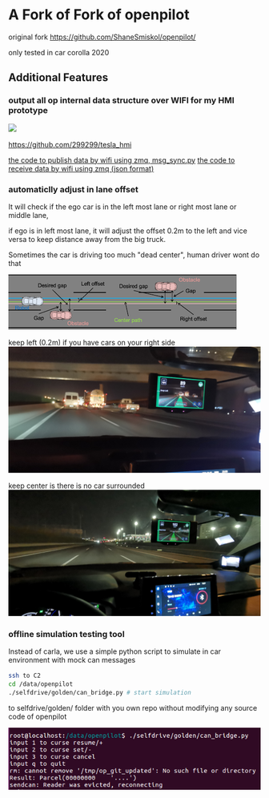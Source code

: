 # A Fork of Fork of openpilot

original fork https://github.com/ShaneSmiskol/openpilot/

only tested in car corolla 2020

## Additional Features

### output all op internal data structure over WIFI for my HMI prototype
[![](https://img.youtube.com/vi/rxTK5McUPA4/0.jpg)](https://www.youtube.com/watch?v=rxTK5McUPA4)

https://github.com/299299/tesla_hmi

[the code to publish data by wifi using zmq, msg_sync.py](./selfdrive/golden/msg_sync.py)
[the code to receive data by wifi using zmq (json format)](./selfdrive/golden/phone_control.py)

### automaticlly adjust in lane offset
It will check if the ego car is in the left most lane or right most lane or middle lane,

if ego is in left most lane, it will adjust the offset 0.2m to the left and vice versa to keep distance away from the big truck.

Sometimes the car is driving too much "dead center", human driver wont do that

![pic1](./doc/lateral_offset.png?raw=true)

keep left (0.2m) if you have cars on your right side
![keep_left](./doc/keep_left.jpg?raw=true)

keep center is there is no car surrounded
![keep_center](./doc/keep_center.jpg?raw=true)

### offline simulation testing tool
Instead of carla, we use a simple python script to simulate in car environment with mock can messages

``` sh
ssh to C2
cd /data/openpilot
./selfdrive/golden/can_bridge.py # start simulation
```
to selfdrive/golden/ folder with you own repo without modifying any source code of openpilot

![pic2](./doc/sim_script.png?raw=true)

